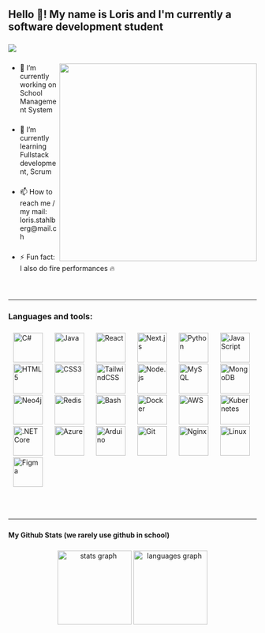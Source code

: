 <h2 align="left">Hello 👋! My name is Loris and I'm currently a software development student</h2>

###

<div align="left">
  <img src="https://visitor-badge.laobi.icu/badge?page_id=lorisjon.lorisjon&left_color=black&right_color=forestgreen&left_text=Profile%20vistors"  />
</div>

###
<img src="https://user-images.githubusercontent.com/74038190/212748842-9fcbad5b-6173-4175-8a61-521f3dbb7514.gif" align="right" width="400" />

<ul>

  ###

  
  <li>🔭 I’m currently working on School Management System</li>

  ###

  
  <li>🌱 I’m currently learning Fullstack development, Scrum</li>

  ###

  
  <li>📫 How to reach me / my mail: loris.stahlberg@mail.ch</li>

  ###

  
  <li>⚡ Fun fact: I also do fire performances 🔥</li>

  ###

  
</ul>




<br clear="all" />


---

###

<h3 align="left">Languages and tools:</h3>

###

<p align="left">
  <span style="padding: 10px"><img src="https://cdn.jsdelivr.net/gh/devicons/devicon/icons/csharp/csharp-original.svg" style="height:60px" alt="C#" /></span>
  <span style="padding: 10px"><img src="https://cdn.jsdelivr.net/gh/devicons/devicon/icons/java/java-original.svg" style="height:60px" alt="Java" /></span>
  <span style="padding: 10px"><img src="https://cdn.jsdelivr.net/gh/devicons/devicon/icons/react/react-original.svg" style="height:60px" alt="React" /></span>
  <span style="padding: 10px"><img src="https://cdn.jsdelivr.net/gh/devicons/devicon/icons/nextjs/nextjs-original.svg" style="height:60px" alt="Next.js" /></span>
  <span style="padding: 10px"><img src="https://cdn.jsdelivr.net/gh/devicons/devicon/icons/python/python-original.svg" style="height:60px" alt="Python" /></span>
  <span style="padding: 10px"><img src="https://cdn.jsdelivr.net/gh/devicons/devicon/icons/javascript/javascript-original.svg" style="height:60px" alt="JavaScript" /></span>
  <span style="padding: 10px"><img src="https://cdn.jsdelivr.net/gh/devicons/devicon/icons/html5/html5-original.svg" style="height:60px" alt="HTML5" /></span>
  <span style="padding: 10px"><img src="https://cdn.jsdelivr.net/gh/devicons/devicon/icons/css3/css3-original.svg" style="height:60px" alt="CSS3" /></span>
  <span style="padding: 10px"><img src="https://cdn.jsdelivr.net/gh/devicons/devicon/icons/tailwindcss/tailwindcss-original-wordmark.svg" style="height:60px" alt="TailwindCSS" /></span>
  <span style="padding: 10px"><img src="https://cdn.jsdelivr.net/gh/devicons/devicon/icons/nodejs/nodejs-original.svg" style="height:60px" alt="Node.js" /></span>
  <span style="padding: 10px"><img src="https://cdn.jsdelivr.net/gh/devicons/devicon/icons/mysql/mysql-original.svg" style="height:60px" alt="MySQL" /></span>
  <span style="padding: 10px"><img src="https://cdn.jsdelivr.net/gh/devicons/devicon/icons/mongodb/mongodb-original.svg" style="height:60px" alt="MongoDB" /></span>
  <span style="padding: 10px"><img src="https://cdn.jsdelivr.net/gh/devicons/devicon/icons/neo4j/neo4j-original.svg" style="height:60px" alt="Neo4j" /></span>
  <span style="padding: 10px"><img src="https://cdn.jsdelivr.net/gh/devicons/devicon/icons/redis/redis-original.svg" style="height:60px" alt="Redis" /></span>
  <span style="padding: 10px"><img src="https://cdn.jsdelivr.net/gh/devicons/devicon/icons/bash/bash-original.svg" style="height:60px" alt="Bash" /></span>
  <span style="padding: 10px"><img src="https://cdn.jsdelivr.net/gh/devicons/devicon/icons/docker/docker-original.svg" style="height:60px" alt="Docker" /></span>
  <span style="padding: 10px"><img src="https://cdn.jsdelivr.net/gh/devicons/devicon/icons/amazonwebservices/amazonwebservices-line-wordmark.svg" style="height:60px" alt="AWS" /></span>
  <span style="padding: 10px"><img src="https://cdn.jsdelivr.net/gh/devicons/devicon/icons/kubernetes/kubernetes-plain.svg" style="height:60px" alt="Kubernetes" /></span>
  <span style="padding: 10px"><img src="https://cdn.jsdelivr.net/gh/devicons/devicon/icons/dotnetcore/dotnetcore-original.svg" style="height:60px" alt=".NET Core" /></span>
  <span style="padding: 10px"><img src="https://cdn.jsdelivr.net/gh/devicons/devicon/icons/azure/azure-original.svg" style="height:60px" alt="Azure" /></span>
  <span style="padding: 10px"><img src="https://cdn.jsdelivr.net/gh/devicons/devicon/icons/arduino/arduino-original.svg" style="height:60px" alt="Arduino" /></span>
  <span style="padding: 10px"><img src="https://cdn.jsdelivr.net/gh/devicons/devicon/icons/git/git-original.svg" style="height:60px" alt="Git" /></span>
  <span style="padding: 10px"><img src="https://cdn.jsdelivr.net/gh/devicons/devicon/icons/nginx/nginx-original.svg" style="height:60px" alt="Nginx" /></span>
  <span style="padding: 10px"><img src="https://cdn.jsdelivr.net/gh/devicons/devicon/icons/linux/linux-original.svg" style="height:60px" alt="Linux" /></span>
  <span style="padding: 10px"><img src="https://cdn.jsdelivr.net/gh/devicons/devicon/icons/figma/figma-original.svg" style="height:60px" alt="Figma" /></span>
</p>




<br>
<br>

---

###

<h4 align="left">My Github Stats (we rarely use github in school)</h4>

###

<div align="center">
  <img src="https://github-readme-stats.vercel.app/api?username=lorisjon&hide_title=false&hide_rank=false&show_icons=true&include_all_commits=true&count_private=true&disable_animations=false&theme=dracula&locale=en&hide_border=false&order=1" height="150" alt="stats graph"  />
  <img src="https://github-readme-stats.vercel.app/api/top-langs?username=lorisjon&locale=en&hide_title=false&layout=compact&card_width=320&langs_count=5&theme=dracula&hide_border=false&order=2" height="150" alt="languages graph"  />
</div>

###
